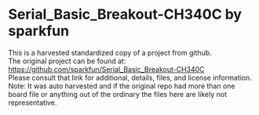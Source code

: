 
# Serial_Basic_Breakout-CH340C by sparkfun  
This is a harvested standardized copy of a project from github.  
The original project can be found at:  
https://github.com/sparkfun/Serial_Basic_Breakout-CH340C  
Please consult that link for additional, details, files, and license information.  
Note: It was auto harvested and if the original repo had more than one board file or anything out of the ordinary the files here are likely not representative.  
    